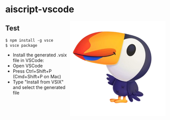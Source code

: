 # aiscript-vscode

<p align="center">
    <img align="right" width="300" src="icon.png">
</p>

## Test

```
$ npm install -g vsce
$ vsce package
```

- Install the generated .vsix file in VSCode:
- Open VSCode
- Press Ctrl+Shift+P (Cmd+Shift+P on Mac)
- Type "Install from VSIX" and select the generated file
